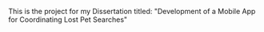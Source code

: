 This is the project for my Dissertation titled: "Development of a Mobile App for Coordinating Lost Pet Searches"

